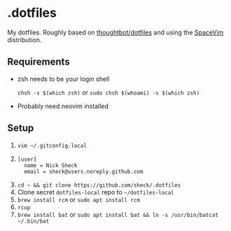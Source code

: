 # .dotfiles

My dotfiles. Roughly based on [thoughtbot/dotfiles](https://github.com/thoughtbot/dotfiles) and using the [SpaceVim](https://github.com/SpaceVim/SpaceVim) distribution.

## Requirements

- zsh needs to be your login shell
   
   `chsh -s $(which zsh)` or `sudo chsh $(whoami) -s $(which zsh)`

- Probably need neovim installed

## Setup

1. `vim ~/.gitconfig.local`
2. ```
   [user]
     name = Nick Sheck
     email = sheck@users.noreply.github.com
   ```
3. `cd ~ && git clone https://github.com/sheck/.dotfiles`
4. Clone secret `dotfiles-local` repo to `~/dotfiles-local`
5. `brew install rcm` or `sudo apt install rcm`
6. `rcup`
7. `brew install bat` or `sudo apt install bat && ln -s /usr/bin/batcat ~/.bin/bat`
